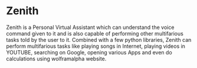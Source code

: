 # Zenith
 Zenith is a Personal Virtual Assistant which can understand the voice command given to it and is also capable of performing other multifarious tasks told by the user to it. Combined with a few python libraries, Zenith can perform multifarious tasks like playing songs in Internet, playing videos in YOUTUBE, searching on Google, opening various Apps and even do calculations using wolframalpha website.
